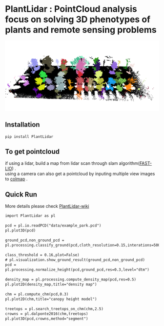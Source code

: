 # PlantLidar : PointCloud analysis focus on solving 3D phenotypes of plants and remote sensing problems

![seg](asserts/seg.png)



## Installation
```
pip install PlantLidar
```

## To get pointcloud
if using a lidar, build a map from lidar scan through slam algorithm([FAST-LIO](https://github.com/hku-mars/FAST_LIO)) .   
using a camera can also get a pointcloud by inputing multiple view images to [colmap](https://github.com/colmap/colmap) .


## Quick Run
More details please check [PlantLidar-wiki](https://github.com/SkyCol/PlantLidar/wiki/PlantLidar-wiki)
```
import PlantLidar as pl

pcd = pl.io.readPCD("data/example_park.pcd")
pl.plot3D(pcd)

ground_pcd,non_ground_pcd = pl.processing.classify_ground(pcd,cloth_resolution=0.15,interations=500,
                                                          class_threshold = 0.16,plot=False)
# pl.visualization.show_ground_result(ground_pcd,non_ground_pcd)
pcd = pl.processing.normalize_height(pcd,ground_pcd,res=0.3,level="dtm")

density_map = pl.processing.compute_density_map(pcd,res=0.5)
pl.plot2D(density_map,title="density map")

chm = pl.compute_chm(pcd,0.3)
pl.plot2D(chm,title="canopy height model")

treetops = pl.search_treetops_on_chm(chm,2.5)
crowns = pl.dalponte2016(chm,treetops)
pl.plot3D(pcd,crowns,method="segment")
```
